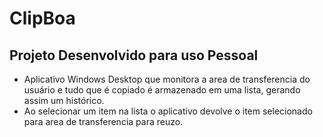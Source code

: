 # ClipBoa
## Projeto Desenvolvido para uso Pessoal
- Aplicativo Windows Desktop que monitora a area de transferencia do usuário e tudo que é copiado é armazenado em uma lista, gerando assim um histórico.
- Ao selecionar um item na lista o aplicativo devolve o item selecionado para area de transferencia para reuzo.
